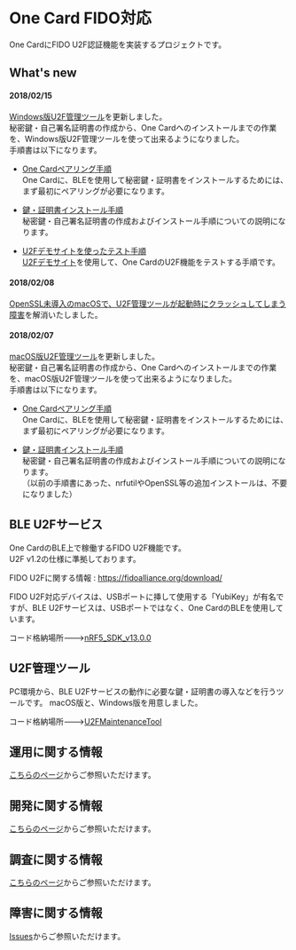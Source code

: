 # One Card FIDO対応

One CardにFIDO U2F認証機能を実装するプロジェクトです。

## What's new

#### 2018/02/15

[Windows版U2F管理ツール](U2FMaintenanceTool/WindowsExe/U2FMaintenanceToolWin.zip)を更新しました。<br>
秘密鍵・自己署名証明書の作成から、One Cardへのインストールまでの作業を、Windows版U2F管理ツールを使って出来るようになりました。<br>
手順書は以下になります。
- [One Cardペアリング手順](Usage/PAIRING.md)<br>
One Cardに、BLEを使用して秘密鍵・証明書をインストールするためには、まず最初にペアリングが必要になります。

- [鍵・証明書インストール手順](Usage/INSTALL_WINDOWS.md)<br>
秘密鍵・自己署名証明書の作成およびインストール手順についての説明になります。

- [U2Fデモサイトを使ったテスト手順](Usage/DEMOSITETEST.md)<br>
[U2Fデモサイト](https://crxjs-dot-u2fdemo.appspot.com/)を使用して、One CardのU2F機能をテストする手順です。

#### 2018/02/08

[OpenSSL未導入のmacOSで、U2F管理ツールが起動時にクラッシュしてしまう障害](https://github.com/diverta/onecard-fido/issues/20)を解消いたしました。

#### 2018/02/07

[macOS版U2F管理ツール](U2FMaintenanceTool/macOSApp/U2FMaintenanceTool.pkg)を更新しました。<br>
秘密鍵・自己署名証明書の作成から、One Cardへのインストールまでの作業を、macOS版U2F管理ツールを使って出来るようになりました。<br>
手順書は以下になります。
- [One Cardペアリング手順](Usage/PAIRING.md)<br>
One Cardに、BLEを使用して秘密鍵・証明書をインストールするためには、まず最初にペアリングが必要になります。

- [鍵・証明書インストール手順](Usage/INSTALL.md)<br>
秘密鍵・自己署名証明書の作成およびインストール手順についての説明になります。<br>
（以前の手順書にあった、nrfutilやOpenSSL等の追加インストールは、不要になりました）

## BLE U2Fサービス

One CardのBLE上で稼働するFIDO U2F機能です。<br>
U2F v1.2の仕様に準拠しております。

FIDO U2Fに関する情報 : https://fidoalliance.org/download/

FIDO U2F対応デバイスは、USBポートに挿して使用する「YubiKey」が有名ですが、BLE U2Fサービスは、USBポートではなく、One CardのBLEを使用しています。

コード格納場所--->[nRF5_SDK_v13.0.0](nRF5_SDK_v13.0.0)

## U2F管理ツール

PC環境から、BLE U2Fサービスの動作に必要な鍵・証明書の導入などを行うツールです。
macOS版と、Windows版を用意しました。

コード格納場所--->[U2FMaintenanceTool](U2FMaintenanceTool)

## 運用に関する情報

[こちらのページ](Usage/README.md)からご参照いただけます。

## 開発に関する情報

[こちらのページ](Development/README.md)からご参照いただけます。

## 調査に関する情報

[こちらのページ](Research/README.md)からご参照いただけます。

## 障害に関する情報

[Issues](https://github.com/diverta/onecard-fido/issues)からご参照いただけます。
